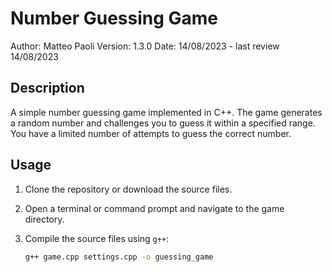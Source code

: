 # Number Guessing Game

Author: Matteo Paoli
Version: 1.3.0
Date: 14/08/2023 - last review 14/08/2023

## Description

A simple number guessing game implemented in C++. The game generates a random number and challenges you to guess it within a specified range. You have a limited number of attempts to guess the correct number.

## Usage

1. Clone the repository or download the source files.

2. Open a terminal or command prompt and navigate to the game directory.

3. Compile the source files using `g++`:

   ```sh
   g++ game.cpp settings.cpp -o guessing_game